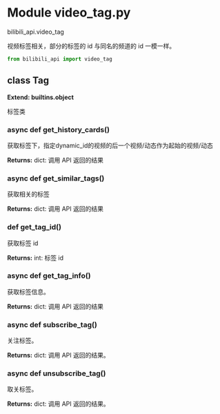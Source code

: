 # Module video_tag.py


bilibili_api.video_tag

视频标签相关，部分的标签的 id 与同名的频道的 id 一模一样。


``` python
from bilibili_api import video_tag
```

## class Tag

**Extend: builtins.object**

标签类




### async def get_history_cards()

获取标签下，指定dynamic_id的视频的后一个视频/动态作为起始的视频/动态



**Returns:** dict: 调用 API 返回的结果




### async def get_similar_tags()

获取相关的标签



**Returns:** dict: 调用 API 返回的结果




### def get_tag_id()

获取标签 id



**Returns:** int: 标签 id




### async def get_tag_info()

获取标签信息。



**Returns:** dict: 调用 API 返回的结果




### async def subscribe_tag()

关注标签。



**Returns:** dict: 调用 API 返回的结果。




### async def unsubscribe_tag()

取关标签。



**Returns:** dict: 调用 API 返回的结果。




